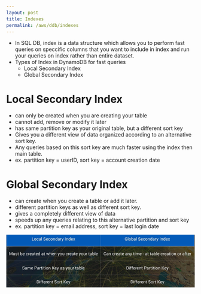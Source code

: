 ```yaml
---
layout: post
title: Indexes
permalink: /aws/ddb/indexes
---
```



- In SQL DB, index is a data structure which allows you to perform fast queries on speccific columns that you want to include in index and run your queries on index rather than entire dataset.
- Types of Index in DynamoDB for fast queries
    - Local Secondary Index
    - Global Secondary Index

# Local Secondary Index
- can only be created when you are creating your table
- cannot add, remove or modify it later
- has same partition key as your original table, but a different sort key
- Gives you a different view of data organized according to an alternative sort key.
- Any queries based on this sort key are much faster using the index then main table.
- ex. partition key = userID, sort key = account creation date

# Global Secondary Index
- can create when you create a table or add it later.
- different partition keys as well as different sort key.
- gives a completely different view of data
- speeds up any queries relating to this alternative partition and sort key
- ex. partition key = email address, sort key = last login date

![index-types](https://github.com/arpit04tripathi/files-cdn/raw/cdn/aws/ddb/index-types.png)
